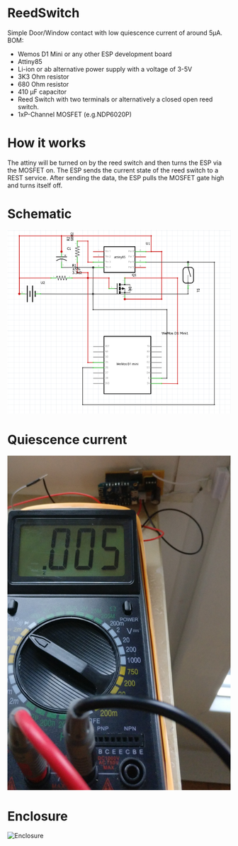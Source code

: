 # ReedSwitch
Simple Door/Window contact with low quiescence current of around 5µA. 
BOM:
- Wemos D1 Mini or any other ESP development board
- Attiny85
- Li-ion or ab alternative power supply with a voltage of 3-5V
- 3K3 Ohm resistor
- 680 Ohm resistor
- 410 µF capacitor
- Reed Switch with two terminals or alternatively a closed open reed switch.
- 1xP-Channel MOSFET (e.g.NDP6020P)

# How it works
The attiny will be turned on by the reed switch and then turns the ESP via the MOSFET on. The ESP sends the current state of the reed switch to a REST service. After sending the data, the ESP pulls the MOSFET gate high and turns itself off.

# Schematic
![Schematic](https://github.com/danielchiaradia/ReedSwitch/blob/main/assets/Schematic.PNG)

# Quiescence current
![Current](https://github.com/danielchiaradia/ReedSwitch/blob/main/assets/consumption.jpg)

# Enclosure
![Enclosure](https://github.com/danielchiaradia/ReedSwitch/blob/main/assets/enclosure.jpg)
